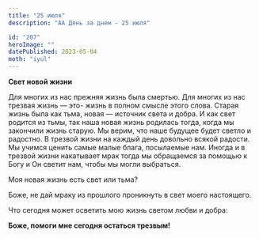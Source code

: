 ```yaml
---
title: "25 июля"
description: "АА День за днем - 25 июля"

id: "207"
heroImage: ""
datePublished: 2023-05-04
moth: "iyul"
---
```


**Свет новой жизни**

Для многих из нас прежняя жизнь была смертью. Для многих из нас трезвая жизнь
— это- жизнь в полном смысле этого слова. Старая жизнь была как тьма, новая —
источник света и добра. И как свет родится из тьмы, так наша новая жизнь
родилась тогда, когда мы закончили жизнь старую. Мы верим, что наше будущее
будет светло и радостно. В трезвой жизни на каждый день довольно всякой
радости. Мы учимся ценить самые малые блага, посылаемые нам. Иногда и в
трезвой жизни накатывает мрак тогда мы обращаемся за помощью к Богу и Он
светит нам, чтобы мы могли выбраться.

Моя новая жизнь есть свет или тьма?

Боже, не дай мраку из прошлого проникнуть в свет моего настоящего.

Что сегодня может осветить мою жизнь светом любви и добра:

**Боже, помоги мне сегодня остаться трезвым!**
